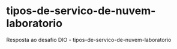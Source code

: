 # tipos-de-servico-de-nuvem-laboratorio
Resposta ao desafio DIO - tipos-de-servico-de-nuvem-laboratorio
